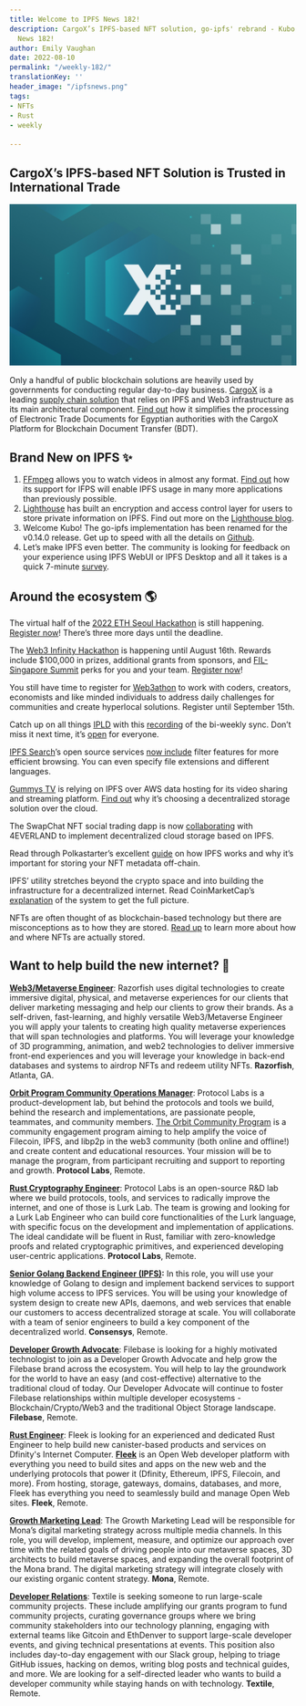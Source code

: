 ```yaml
---
title: Welcome to IPFS News 182!
description: CargoX’s IPFS-based NFT solution, go-ipfs' rebrand - Kubo & more in IPFS
  News 182!
author: Emily Vaughan
date: 2022-08-10
permalink: "/weekly-182/"
translationKey: ''
header_image: "/ipfsnews.png"
tags:
- NFTs
- Rust
- weekly

---
```

## **CargoX’s IPFS-based NFT Solution is Trusted in International Trade** 

![](../assets/180673629-deccc8fc-35d9-49ba-964c-b16d281d05fa.jpg)

Only a handful of public blockchain solutions are heavily used by governments for conducting regular day-to-day business. [CargoX](https://cargox.io/) is a leading [supply chain solution](https://cargox.io/press-releases/full/blockchain-blockbuster-egyptian-government-cargox/) that relies on IPFS and Web3 infrastructure as its main architectural component. [Find out](https://blog.ipfs.io/2022-08/03-ecosystem-highlight-cargox/) how it simplifies the processing of Electronic Trade Documents for Egyptian authorities with the CargoX Platform for Blockchain Document Transfer (BDT).

## **Brand New on IPFS ✨**

1. [FFmpeg](https://ffmpeg.org/) allows you to watch videos in almost any format. [Find out](https://blog.ipfs.io/2022-08-01-ipfs-and-ffmpeg/) how its support for IFPS will enable IPFS usage in many more applications than previously possible.
2. [Lighthouse](https://www.lighthouse.storage/) has built an encryption and access control layer for users to store private information on IPFS. Find out more on the [Lighthouse blog](https://www.lighthouse.storage/view-blog/6/Encryption-and-Access-Control-for-Web3-using-Lighthouse).
3. Welcome Kubo! The go-ipfs implementation has been renamed for the v0.14.0 release. Get up to speed with all the details on [Github](https://github.com/ipfs/kubo/releases/tag/v0.14.0).
4. Let’s make IPFS even better. The community is looking for feedback on your experience using IPFS WebUI or IPFS Desktop and all it takes is a quick 7-minute [survey](https://cryl27xbs16.typeform.com/to/VFVQeYqe?typeform-source=discuss.ipfs.tech).

## **Around the ecosystem 🌎**

The virtual half of the [2022 ETH Seoul Hackathon](https://2022.ethseoul.org/) is still happening. [Register now](https://eth-seoul.devpost.com/)! There’s three more days until the deadline.

The [Web3 Infinity Hackathon](https://hackathon.fil-singapore.io/) is happening until August 16th. Rewards include $100,000 in prizes, additional grants from sponsors, and [FIL-Singapore Summit](https://fil-singapore.io/) perks for you and your team. [Register now](https://web3infinityhackathon.devpost.com/)!

You still have time to register for [Web3athon](https://web3athon.xyz/) to work with coders, creators, economists and like minded individuals to address daily challenges for communities and create hyperlocal solutions. Register until September 15th.

Catch up on all things [IPLD](https://ipld.io/) with this [recording](https://www.youtube.com/watch?v=4D6cXFk1T8Q) of the bi-weekly sync. Don’t miss it next time, it’s [open](https://github.com/ipld/team-mgmt) for everyone.

[IPFS Search](https://ipfs-search.com/#/)’s open source services [now include](https://twitter.com/SearchIpfs/status/1556636574904885249?s=20&t=j22QmUs_q1Zac4tinFdg0A) filter features for more efficient browsing. You can even specify file extensions and different languages.

[Gummys TV](https://www.gummys.io/) is relying on IPFS over AWS data hosting for its video sharing and streaming platform. [Find out](https://gummys.medium.com/how-gummys-avoids-the-dangers-of-centralized-clouds-with-ifps-20de8fd9b9f9) why it’s choosing a decentralized storage solution over the cloud.

The SwapChat NFT social trading dapp is now [collaborating](https://twitter.com/SwapChatNFT/status/1554408080242515968?s=20&t=j22QmUs_q1Zac4tinFdg0A) with 4EVERLAND to implement decentralized cloud storage based on IPFS.

Read through Polkastarter’s excellent [guide](https://blog.polkastarter.com/wheres-your-nft/?utm_campaign=learn-with-polkastarter&utm_source=twitter&utm_medium=twitter&utm_content=nft-metadata) on how IPFS works and why it’s important for storing your NFT metadata off-chain.

IPFS’ utility stretches beyond the crypto space and into building the infrastructure for a decentralized internet. Read CoinMarketCap’s [explanation](https://coinmarketcap.com/alexandria/article/what-is-ipfs) of the system to get the full picture.

NFTs are often thought of as blockchain-based technology but there are misconceptions as to how they are stored. [Read up](https://cointelegraph.com/news/nonfungible-tokens-don-t-live-on-the-blockchain-experts-say) to learn more about how and where NFTs are actually stored.

## **Want to help build the new internet? 💼**

[**Web3/Metaverse Engineer**](https://www.indeed.com/viewjob?t=Metaverse+Engineer&c=Razorfish&l=Atlanta,+GA&jk=95d0ad06b9beaadc&rtk=1g6putm30iquu800&from=rss): Razorfish uses digital technologies to create immersive digital, physical, and metaverse experiences for our clients that deliver marketing messaging and help our clients to grow their brands. As a self-driven, fast-learning, and highly versatile Web3/Metaverse Engineer you will apply your talents to creating high quality metaverse experiences that will span technologies and platforms. You will leverage your knowledge of 3D programming, animation, and web2 technologies to deliver immersive front-end experiences and you will leverage your knowledge in back-end databases and systems to airdrop NFTs and redeem utility NFTs. **Razorfish**, Atlanta, GA.

[**Orbit Program Community Operations Manager**](https://boards.greenhouse.io/protocollabs/jobs/4373379004): Protocol Labs is a product-development lab, but behind the protocols and tools we build, behind the research and implementations, are passionate people, teammates, and community members. [The Orbit Community Program](https://orbitcommunity.filecoin.io/) is a community engagement program aiming to help amplify the voice of Filecoin, IPFS, and libp2p in the web3 community (both online and offline!) and create content and educational resources. Your mission will be to manage the program, from participant recruiting and support to reporting and growth. **Protocol Labs**, Remote.

[**Rust Cryptography Engineer**](https://boards.greenhouse.io/protocollabs/jobs/4616824004): Protocol Labs is an open-source R&D lab where we build protocols, tools, and services to radically improve the internet, and one of those is Lurk Lab. The team is growing and looking for a Lurk Lab Engineer who can build core functionalities of the Lurk language, with specific focus on the development and implementation of applications. The ideal candidate will be fluent in Rust, familiar with zero-knowledge proofs and related cryptographic primitives, and experienced developing user-centric applications. **Protocol Labs**, Remote.

[**Senior Golang Backend Engineer (IPFS)**](https://consensys.net/open-roles/gh_jid?gh_jid=4322032)**:** In this role, you will use your knowledge of Golang to design and implement backend services to support high volume access to IPFS services. You will be using your knowledge of system design to create new APIs, daemons, and web services that enable our customers to access decentralized storage at scale. You will collaborate with a team of senior engineers to build a key component of the decentralized world. **Consensys**, Remote.

[**Developer Growth Advocate**](https://jobs.filebase.com/20702): Filebase is looking for a highly motivated technologist to join as a Developer Growth Advocate and help grow the Filebase brand across the ecosystem. You will help to lay the groundwork for the world to have an easy (and cost-effective) alternative to the traditional cloud of today. Our Developer Advocate will continue to foster Filebase relationships within multiple developer ecosystems - Blockchain/Crypto/Web3 and the traditional Object Storage landscape. **Filebase**, Remote.

[**Rust Engineer**](https://angel.co/company/fleekhq/jobs/1505997-rust-engineer-remote): Fleek is looking for an experienced and dedicated Rust Engineer to help build new canister-based products and services on Dfinity's Internet Computer. [**Fleek**](https://fleek.co/) is an Open Web developer platform with everything you need to build sites and apps on the new web and the underlying protocols that power it (Dfinity, Ethereum, IPFS, Filecoin, and more). From hosting, storage, gateways, domains, databases, and more, Fleek has everything you need to seamlessly build and manage Open Web sites. **Fleek**, Remote.

[**Growth Marketing Lead**](https://jobs.lever.co/MoNA/2f653ef6-c3da-4e0f-ba3c-1f294d24ece3): The Growth Marketing Lead will be responsible for Mona’s digital marketing strategy across multiple media channels. In this role, you will develop, implement, measure, and optimize our approach over time with the related goals of driving people into our metaverse spaces, 3D architects to build metaverse spaces, and expanding the overall footprint of the Mona brand. The digital marketing strategy will integrate closely with our existing organic content strategy. **Mona**, Remote.

[**Developer Relations**](https://boards.greenhouse.io/textileio/jobs/4075619004): Textile is seeking someone to run large-scale community projects. These include amplifying our grants program to fund community projects, curating governance groups where we bring community stakeholders into our technology planning, engaging with external teams like Gitcoin and EthDenver to support large-scale developer events, and giving technical presentations at events. This position also includes day-to-day engagement with our Slack group, helping to triage GitHub issues, hacking on demos, writing blog posts and technical guides, and more. We are looking for a self-directed leader who wants to build a developer community while staying hands on with technology. **Textile**, Remote.